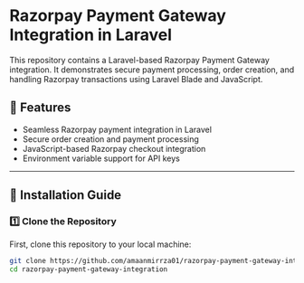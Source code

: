 # Razorpay Payment Gateway Integration in Laravel

This repository contains a Laravel-based Razorpay Payment Gateway integration. It demonstrates secure payment processing, order creation, and handling Razorpay transactions using Laravel Blade and JavaScript.

## 🔹 Features
- Seamless Razorpay payment integration in Laravel
- Secure order creation and payment processing
- JavaScript-based Razorpay checkout integration
- Environment variable support for API keys

---

## 🔹 Installation Guide

### 1️⃣ **Clone the Repository**
First, clone this repository to your local machine:
```sh
git clone https://github.com/amaanmirrza01/razorpay-payment-gateway-integration.git
cd razorpay-payment-gateway-integration




